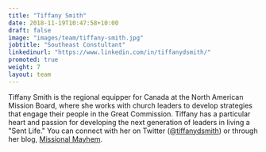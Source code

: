 ```yaml
---
title: "Tiffany Smith"
date: 2018-11-19T10:47:58+10:00
draft: false
image: "images/team/tiffany-smith.jpg"
jobtitle: "Southeast Constultant"
linkedinurl: "https://www.linkedin.com/in/tiffanydsmith/"
promoted: true
weight: 7
layout: team
---
```


Tiffany Smith is the regional equipper for Canada at the North American Mission Board, where she works with church leaders to develop strategies that engage their people in the Great Commission. Tiffany has a particular heart and passion for developing the next generation of leaders in living a "Sent Life." You can connect with her on Twitter ([@tiffanydsmith](https://twitter.com/tiffanydsmith)) or through her blog, [Missional Mayhem](https://missionalmayhem.com/about/).
